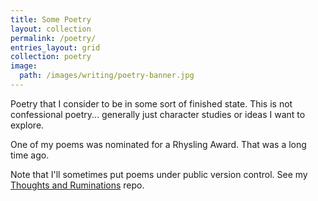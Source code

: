 ```yaml
---
title: Some Poetry
layout: collection
permalink: /poetry/
entries_layout: grid
collection: poetry
image:
  path: /images/writing/poetry-banner.jpg
---
```

Poetry that I consider to be in some sort of finished state. This is not confessional poetry... generally just character studies or ideas I want to explore.

One of my poems was nominated for a Rhysling Award. That was a long time ago.

Note that I'll sometimes put poems under public version control. See my [Thoughts and Ruminations](https://github.com/jgottwig/thoughts-ruminations) repo.
